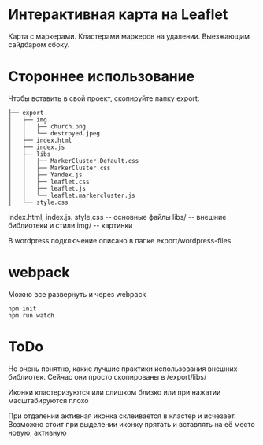 # Интерактивная карта на Leaflet

Карта с маркерами. Кластерами маркеров на удалении. Выезжающим сайдбаром сбоку.

# Стороннее использование

Чтобы вставить в свой проект, скопируйте папку export:

```
├── export
│   ├── img
│   │   ├── church.png
│   │   └── destroyed.jpeg
│   ├── index.html
│   ├── index.js
│   ├── libs
│   │   ├── MarkerCluster.Default.css
│   │   ├── MarkerCluster.css
│   │   ├── Yandex.js
│   │   ├── leaflet.css
│   │   ├── leaflet.js
│   │   └── leaflet.markercluster.js
│   └── style.css
```

index.html, index.js. style.css -- основные файлы
libs/ -- внешние библиотеки и стили
img/ -- картинки

В wordpress подключение описано в папке export/wordpress-files

# webpack

Можно все развернуть и через webpack

```
npm init
npm run watch    
```

# ToDo

Не очень понятно, какие лучшие практики использования внешних библиотек. Сейчас они просто скопированы в /export/libs/

Иконки кластеризуются или слишком близко или при нажатии масштабируются плохо

При отдалении активная иконка склеивается в кластер и исчезает. Возможно стоит при выделении иконку прятать и вставлять на её место новую, активную
